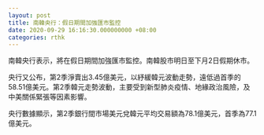 ```yaml
---
layout: post
title: 南韓央行：假日期間加強匯市監控
date: 2020-09-29 16:16:30.000000000 +08:00
categories: rthk
---
```


南韓央行表示，將在假日期間加強匯市監控。南韓股市明日至下月2日假期休市。

央行又公布，第2季淨賣出3.45億美元，以紓緩韓元波動走勢，遠低過首季的58.51億美元。第2季韓元走勢波動，主要受到新型肺炎疫情、地緣政治風險，及中美關係緊張等因素影響。

央行數據顯示，第2季銀行間市場美元兌韓元平均交易額為78.1億美元，首季為77.1億美元。
